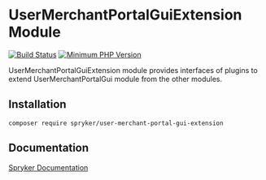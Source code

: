 # UserMerchantPortalGuiExtension Module
[![Build Status](https://travis-ci.org/spryker/user-merchant-portal-gui-extension.svg)](https://travis-ci.org/spryker/user-merchant-portal-gui-extension)
[![Minimum PHP Version](https://img.shields.io/badge/php-%3E%3D%207.3-8892BF.svg)](https://php.net/)

UserMerchantPortalGuiExtension module provides interfaces of plugins to extend UserMerchantPortalGui module from the other modules.


## Installation

```
composer require spryker/user-merchant-portal-gui-extension
```

## Documentation

[Spryker Documentation](https://academy.spryker.com/developing_with_spryker/module_guide/modules.html)
